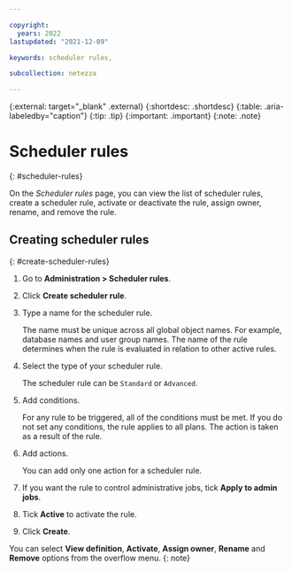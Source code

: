 ```yaml
---

copyright:
  years: 2022
lastupdated: "2021-12-09"

keywords: scheduler rules,

subcollection: netezza

---
```


{:external: target="_blank" .external}
{:shortdesc: .shortdesc}
{:table: .aria-labeledby="caption"}
{:tip: .tip}
{:important: .important}
{:note: .note}

# Scheduler rules
{: #scheduler-rules}

On the *Scheduler rules* page, you can view the list of scheduler rules, create a scheduler rule, activate or deactivate the rule, assign owner, rename, and remove the rule.

## Creating scheduler rules
{: #create-scheduler-rules}

1. Go to **Administration > Scheduler rules**.
1. Click **Create scheduler rule**.
1. Type a name for the scheduler rule.

   The name must be unique across all global object names. For example, database names and user group names. The name of the rule determines when the rule is evaluated in relation to other active rules.

1. Select the type of your scheduler rule.

   The scheduler rule can be `Standard` or `Advanced`.

1. Add conditions.

    For any rule to be triggered, all of the conditions must be met. If you do not set any conditions, the rule applies to all plans. The action is taken as a result of the rule.

1. Add actions.

   You can add only one action for a scheduler rule.

1. If you want the rule to control administrative jobs, tick **Apply to admin jobs**.
1. Tick **Active** to activate the rule.
1. Click **Create**.

You can select **View definition**, **Activate**, **Assign owner**, **Rename** and **Remove** options from the overflow menu.
{: note}
